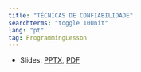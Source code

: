 ```yaml
---
title: "TÉCNICAS DE CONFIABILIDADE"
searchterms: "toggle 10Unit"
lang: "pt"
tag: ProgrammingLesson
---
```

 <ul>
 <li class="ng-binding">Slides:
 <a href="ProgrammingLessons/Reliability.pptx">PPTX</a>,
 <a href="ProgrammingLessons/Reliability.pdf">PDF</a>
 </li>
 </ul>
